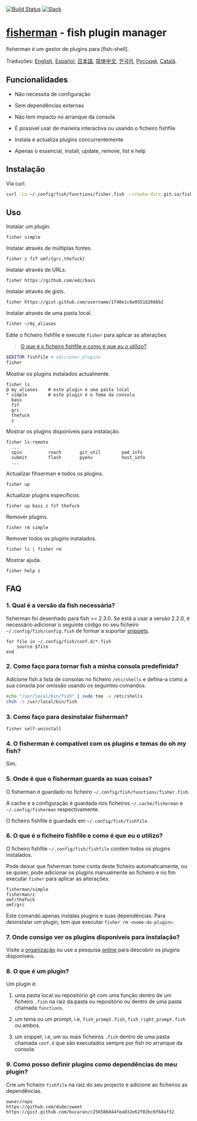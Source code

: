 [slack-link]: https://fisherman-wharf.herokuapp.com/
[slack-badge]: https://fisherman-wharf.herokuapp.com/badge.svg
[travis-link]: https://travis-ci.org/fisherman/fisherman
[travis-badge]: https://img.shields.io/travis/fisherman/fisherman.svg

[organização]: https://github.com/fisherman
[fish shell]: https://github.com/fish-shell/fish-shell
[fisherman]: http://fisherman.sh
[online]: http://fisherman.sh/#search

[English]: ../../README.md
[Español]: ../es-ES
[简体中文]: ../zh-CN
[日本語]: ../jp-JA
[Русский]: ../ru-RU
[한국어]: ../ko-KR
[Català]: ../ca-ES

[![Build Status][travis-badge]][travis-link]
[![Slack][slack-badge]][slack-link]

# [fisherman] - fish plugin manager

fisherman é um gestor de plugins para [fish-shell].

Traduções: [English], [Español], [日本語], [简体中文], [한국어], [Русский], [Català].

## Funcionalidades

* Não necessita de configuração

* Sem dependências externas

* Não tem impacto no arranque da consola

* É possível usar de maneira interactiva ou usando o ficheiro fishfile

* Instala e actualiza plugins concurrentemente

* Apenas o essencial, install, update, remove, list e help

## Instalação

Via curl.

```sh
curl -Lo ~/.config/fish/functions/fisher.fish --create-dirs git.io/fisherman
```

## Uso

Instalar um plugin.

```
fisher simple
```

Instalar através de  múltiplas fontes.

```
fisher z fzf omf/{grc,thefuck}
```

Instalar através de URLs.

```
fisher https://github.com/edc/bass
```

Instalar através de gists.

```
fisher https://gist.github.com/username/1f40e1c6e0551b2666b2
```

Instalar através de uma pasta local.

```sh
fisher ~/my_aliases
```

Edite o ficheiro fishfile e execute `fisher` para aplicar as alterações

> [O que é o ficheiro fishfile e como é que eu o utilizo?](#6-o-que-é-o-ficheiro-fishfile-e-como-é-que-eu-o-utilizo)

```sh
$EDITOR fishfile # adicionar plugins
fisher
```

Mostrar os plugins instalados actualmente.

```ApacheConf
fisher ls
@ my_aliases    # este plugin é uma pasta local
* simple        # este plugin é o Tema da consola
  bass
  fzf
  grc
  thefuck
  z
```

Mostrar os plugins disponíveis para instalação.

```ApacheConf
fisher ls-remote
  ...
  spin          roach       git_util        pwd_info
  submit        flash       pyenv           host_info
  ...
```

Actualizar fihserman e todos os plugins.

```
fisher up
```

Actualizar plugins específicos.

```
fisher up bass z fzf thefuck
```

Remover plugins.

```
fisher rm simple
```

Remover todos os plugins instalados.

```
fisher ls | fisher rm
```

Mostrar ajuda.

```
fisher help z
```

## FAQ

### 1. Qual é a versão da fish necessária?

fisherman foi desenhado para fish >= 2.3.0. Se está a usar a versão 2.2.0, é necessário adicionar o seguinte código no seu ficheiro `~/.config/fish/config.fish` de formar a suportar [snippets](#8-o-que-é-um-plugin).

```fish
for file in ~/.config/fish/conf.d/*.fish
    source $file
end
```

### 2. Como faço para tornar fish a minha consola predefinida?

Adicione fish à lista de consolas no ficheiro `/etc/shells` e defina-a como a sua consola por omissão usando os seguintes comandos.

```sh
echo "/usr/local/bin/fish" | sudo tee -a /etc/shells
chsh -s /usr/local/bin/fish
```

### 3. Como faço para desinstalar fisherman?
```fish
fisher self-uninstall
```

### 4. O fisherman é compatível com os plugins e temas do oh my fish?

Sim.

### 5. Onde é que o fisherman guarda as suas coisas?

O fisherman é guardado no ficheiro `~/.config/fish/functions/fisher.fish`.

A cache e a configuração é guardada nos ficheiros `~/.cache/fisherman` e `~/.config/fisherman` respectivamente.

O ficheiro fishfile é guardado em `~/.config/fish/fishfile`.

### 6. O que é o ficheiro fishfile e como é que eu o utilizo?

O ficheiro fishfile `~/.config/fish/fishfile` contém todos os plugins instalados.

Pode deixar que fisherman tome conta deste ficheiro automaticamente, ou se quiser, pode adicionar os plugins manualmente ao ficheiro e no fim executar `fisher` para aplicar as alterações.

```
fisherman/simple
fisherman/z
omf/thefuck
omf/grc
```

Este comando apenas instalas plugins e suas dependências. Para desinstalar um plugin, tem que executar `fisher rm <nome-do-plugin>`.

### 7. Onde consigo ver os plugins disponíveis para instalação?

Visite a [organização] ou use a pesquisa [online] para descobrir os plugins disponíveis.

### 8. O que é um plugin?

Um plugin é:

1. uma pasta local ou repositório git com uma função dentro de um ficheiro `.fish` na raiz da pasta ou repositório ou dentro de uma pasta chamada `functions`.

2. um tema ou um prompt, i.e, `fish_prompt.fish`, `fish_right_prompt.fish` ou ambos.

3. um snippet, i.e, um ou mais ficheiros `.fish` dentro de uma pasta chamada `conf.d` que são executados sempre por fish no arranque da consola.

### 9. Como posso definir plugins como dependências do meu plugin?

Crie um ficheiro `fishfile` na raiz do seu projecto e adicione ao ficheiros as dependências.

```fish
owner/repo
https://github.com/dude/sweet
https://gist.github.com/bucaran/c256586044fea832e62f02bc6f6daf32
```
